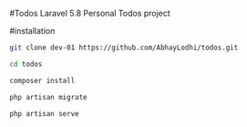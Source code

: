 #Todos
Laravel 5.8 Personal Todos  project 

#installation

```bash
git clone dev-01 https://github.com/AbhayLodhi/todos.git 

cd todos

composer install

php artisan migrate

php artisan serve
```
